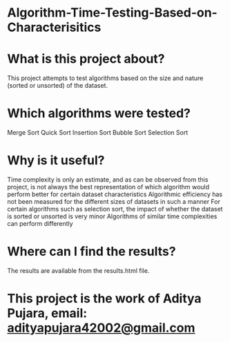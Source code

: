 # Algorithm-Time-Testing-Based-on-Characterisitics
# What is this project about? 
This project attempts to test algorithms based on the size and nature (sorted or unsorted) of the dataset.

# Which algorithms were tested?
Merge Sort
Quick Sort
Insertion Sort
Bubble Sort
Selection Sort

# Why is it useful?
Time complexity is only an estimate, and as can be observed from this project, is not always the best representation of which algorithm would perform better for certain dataset characteristics
Algorithmic efficiency has not been measured for the different sizes of datasets in such a manner
For certain algorithms such as selection sort, the impact of whether the dataset is sorted or unsorted is very minor
Algorithms of similar time complexities can perform differently

# Where can I find the results? 
The results are available from the results.html file.

# This project is the work of Aditya Pujara, email: adityapujara42002@gmail.com
